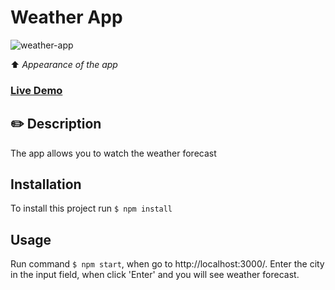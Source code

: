 # Weather App

![weather-app](http://g.recordit.co/vOPSfX7UCO.gif)

⬆️ <i>Appearance of the app</i>

### [Live Demo](https://weather-app-myweather.herokuapp.com/)

## ✏️ Description

The app allows you to watch the weather forecast

## Installation

To install this project run `$ npm install`

## Usage

Run command `$ npm start`, when go to http://localhost:3000/.
Enter the city in the input field, when click 'Enter' and you will see weather forecast.
